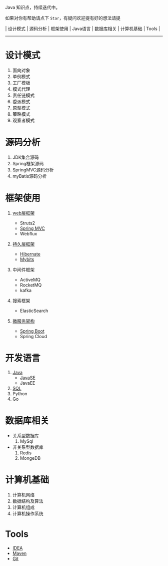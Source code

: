 
Java 知识点，持续迭代中。

如果对你有帮助请点下 `Star`，有疑问欢迎提有好的想法请提 

| 设计模式 | 源码分析 | 框架使用 | Java语言 | 数据库相关 | 计算机基础 | Tools |

----------

# 设计模式 #

1. 面向对象
2. 单例模式
3. 工厂模板
4. 模式代理
5. 责任链模式
6. 委派模式
7. 原型模式
8. 策略模式
9. 观察者模式

# 源码分析 #

1. JDK集合源码
2. Spring框架源码
3. SpringMVC源码分析
3. myBatis源码分析

# 框架使用 #

1. [web层框架](./MD/框架使用/1.web层框架)
   * Struts2
   * [Spring MVC](./MD/框架使用/1.web层框架/springMVC.md)
   * Webflux

2. [持久层框架](./MD/框架使用/2.持久层框架)
   * [Hibernate](./MD/框架使用/2.持久层框架/hibernate.md)
   * [Mybits](./MD/框架使用/2.持久层框架/mybatis.md)
3. 中间件框架
   * ActiveMQ
   * RocketMQ
   * kafka
4. 搜索框架
   * ElasticSearch
5. [微服务架构](./MD微服务架构)
   * [Spring Boot](./MD/微服务架构/Springboot.md)
   * Spring Cloud

# 开发语言 #

1. [Java](./MD/Java语言)
	* [JavaSE](./MD/Java语言/JavaSE)	
	* JavaEE
2. [SQL](./MD/Java语言/SQL/SQL.md)
3. Python
4. Go

# 数据库相关 #

- 关系型数据库
  1. MySql
- 非关系型数据库
  1. Redis
  2. MongeDB

# 计算机基础 #

1. 计算机网络 
2. 数据结构及算法
3. 计算机组成  
4. 计算机操作系统  

# Tools #

- [IDEA](./MD/Tools/IDEA.md)
- [Maven](./MD/Tools/Maven.md)
- [Git](./MD/Tools/Git.md)



